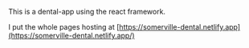 This is a dental-app using the react framework.

I put the whole pages hosting at [https://somerville-dental.netlify.app](https://somerville-dental.netlify.app/)
